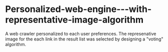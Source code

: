 # Personalized-web-engine---with-representative-image-algorithm
A web crawler personalized to each user preferences. The represenative image for the each link in the result list was selected by designing a "voting" algorithm.

